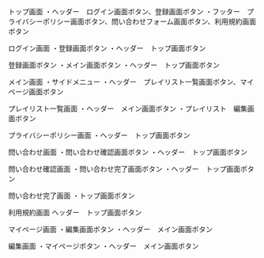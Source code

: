 

トップ画面
・ヘッダー　ログイン画面ボタン、登録画面ボタン
・フッター　プライバシーポリシー画面ボタン、問い合わせフォーム画面ボタン、利用規約画面ボタン

ログイン画面
・登録画面ボタン
・ヘッダー　トップ画面ボタン

登録画面ボタン
・メイン画面ボタン
・ヘッダー　トップ画面ボタン

メイン画面
・サイドメニュー
・ヘッダー　プレイリスト一覧画面ボタン、マイページ画面ボタン

プレイリスト一覧画面
・ヘッダー　メイン画面ボタン
・プレイリスト　編集画面ボタン

プライバシーポリシー画面
・ヘッダー　トップ画面ボタン

問い合わせ画面
・問い合わせ確認画面ボタン
・ヘッダー　トップ画面ボタン

問い合わせ確認画面
・問い合わせ完了画面ボタン
・ヘッダー　トップ画面ボタン

問い合わせ完了画面
・トップ画面ボタン

利用規約画面
ヘッダー　トップ画面ボタン

マイページ画面
・編集画面ボタン
・ヘッダー　メイン画面ボタン

編集画面
・マイページボタン
・ヘッダー　メイン画面ボタン

